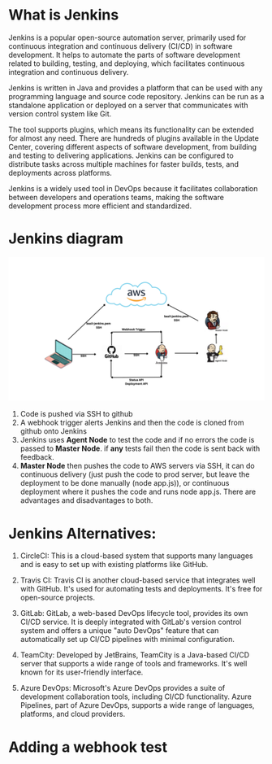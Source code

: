 # What is Jenkins
Jenkins is a popular open-source automation server, primarily used for continuous integration and continuous delivery (CI/CD) in software development. It helps to automate the parts of software development related to building, testing, and deploying, which facilitates continuous integration and continuous delivery.

Jenkins is written in Java and provides a platform that can be used with any programming language and source code repository. Jenkins can be run as a standalone application or deployed on a server that communicates with version control system like Git.

The tool supports plugins, which means its functionality can be extended for almost any need. There are hundreds of plugins available in the Update Center, covering different aspects of software development, from building and testing to delivering applications. Jenkins can be configured to distribute tasks across multiple machines for faster builds, tests, and deployments across platforms.

Jenkins is a widely used tool in DevOps because it facilitates collaboration between developers and operations teams, making the software development process more efficient and standardized.
# Jenkins diagram

![Alt text](imgs-jenkins/2.basil-jenkins.pem%20-%20SSHl.png)

1. Code is pushed via SSH to github
2. A webhook trigger alerts Jenkins and then the code is cloned from github onto Jenkins
3. Jenkins uses **Agent Node** to test the code and if no errors the code is passed to **Master Node**. if **any** tests fail then the code is sent back with feedback.
4. **Master Node**  then pushes the code to AWS servers via SSH, it can do continuous delivery (just push the code to prod server, but leave the deployment to be done manually (node app.js)), or continuous deployment where it pushes the code and runs node app.js. There are advantages and disadvantages to both.

# Jenkins Alternatives:

1. CircleCI: This is a cloud-based system that supports many languages and is easy to set up with existing platforms like GitHub.

2. Travis CI: Travis CI is another cloud-based service that integrates well with GitHub. It's used for automating tests and deployments. It's free for open-source projects.

3. GitLab: GitLab, a web-based DevOps lifecycle tool, provides its own CI/CD service. It is deeply integrated with GitLab's version control system and offers a unique "auto DevOps" feature that can automatically set up CI/CD pipelines with minimal configuration.

4. TeamCity: Developed by JetBrains, TeamCity is a Java-based CI/CD server that supports a wide range of tools and frameworks. It's well known for its user-friendly interface.

5. Azure DevOps: Microsoft's Azure DevOps provides a suite of development collaboration tools, including CI/CD functionality. Azure Pipelines, part of Azure DevOps, supports a wide range of languages, platforms, and cloud providers.


# Adding a webhook test